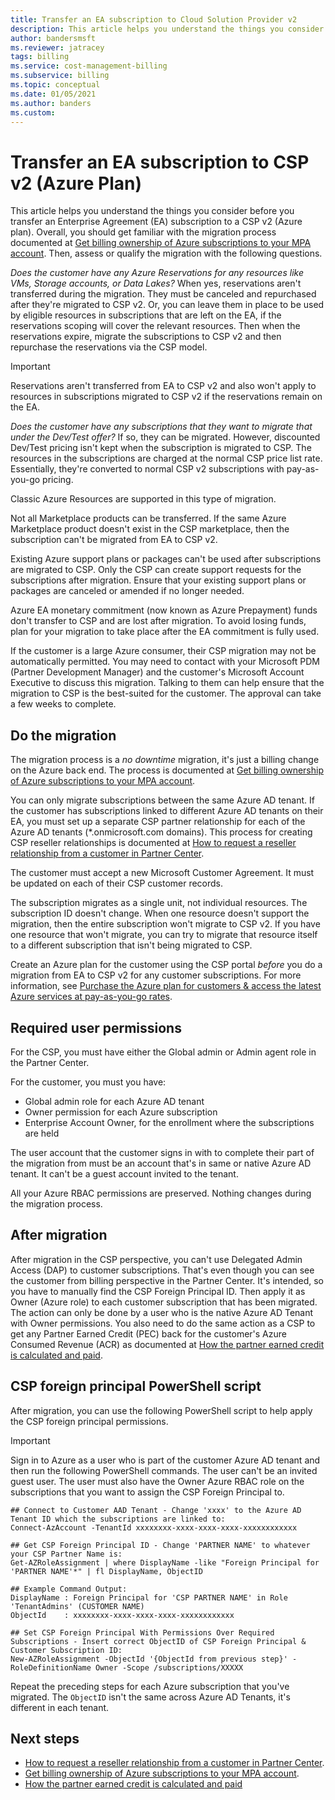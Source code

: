 ```yaml
---
title: Transfer an EA subscription to Cloud Solution Provider v2
description: This article helps you understand the things you consider before you transfer an Enterprise Agreement (EA) subscription to a Cloud Solution Provider (CSP) v2 (Azure plan).
author: bandersmsft
ms.reviewer: jatracey
tags: billing
ms.service: cost-management-billing
ms.subservice: billing
ms.topic: conceptual
ms.date: 01/05/2021
ms.author: banders
ms.custom:
---
```


# Transfer an EA subscription to CSP v2 (Azure Plan)

This article helps you understand the things you consider before you transfer an Enterprise Agreement (EA) subscription to a CSP v2 (Azure plan). Overall, you should get familiar with the migration process documented at [Get billing ownership of Azure subscriptions to your MPA account](mpa-request-ownership.md). Then, assess or qualify the migration with the following questions.

*Does the customer have any Azure Reservations for any resources like VMs, Storage accounts, or Data Lakes?* When yes, reservations aren't transferred during the migration. They must be canceled and repurchased after they're migrated to CSP v2. Or, you can leave them in place to be used by eligible resources in subscriptions that are left on the EA, if the reservations scoping will cover the relevant resources. Then when the reservations expire, migrate the subscriptions to CSP v2 and then repurchase the reservations via the CSP model.

> [!IMPORTANT]
> Reservations aren't transferred from EA to CSP v2 and also won't apply to resources in subscriptions migrated to CSP v2 if the reservations remain on the EA.

*Does the customer have any subscriptions that they want to migrate that under the Dev/Test offer?* If so, they can be migrated. However, discounted Dev/Test pricing isn't kept when the subscription is migrated to CSP. The resources in the subscriptions are charged at the normal CSP price list rate. Essentially, they're converted to normal CSP v2 subscriptions with pay-as-you-go pricing.

Classic Azure Resources are supported in this type of migration.

Not all Marketplace products can be transferred. If the same Azure Marketplace product doesn't exist in the CSP marketplace, then the subscription can't be migrated from EA to CSP v2.

Existing Azure support plans or packages can't be used after subscriptions are migrated to CSP. Only the CSP can create support requests for the subscriptions after migration. Ensure that your existing support plans or packages are canceled or amended if no longer needed.

Azure EA monetary commitment (now known as Azure Prepayment) funds don't transfer to CSP and are lost after migration. To avoid losing funds, plan for your migration to take place after the EA commitment is fully used.

If the customer is a large Azure consumer, their CSP migration may not be automatically permitted. You may need to contact with your Microsoft PDM (Partner Development Manager) and the customer's Microsoft Account Executive to discuss this migration. Talking to them can help ensure that the migration to CSP is the best-suited for the customer. The approval can take a few weeks to complete.

## Do the migration

The migration process is a _no downtime_ migration, it's just a billing change on the Azure back end. The process is documented at [Get billing ownership of Azure subscriptions to your MPA account](mpa-request-ownership.md).

You can only migrate subscriptions between the same Azure AD tenant. If the customer has subscriptions linked to different Azure AD tenants on their EA, you must set up a separate CSP partner relationship for each of the Azure AD tenants (\*.onmicrosoft.com domains). This process for creating CSP reseller relationships is documented at [How to request a reseller relationship from a customer in Partner Center](/partner-center/request-a-relationship-with-a-customer).


The customer must accept a new Microsoft Customer Agreement. It must be updated on each of their CSP customer records.

The subscription migrates as a single unit, not individual resources. The subscription ID doesn't change. When one resource doesn't support the migration, then the entire subscription won't migrate to CSP v2. If you have one resource that won't migrate, you can try to migrate that resource itself to a different subscription that isn't being migrated to CSP.

Create an Azure plan for the customer using the CSP portal *before* you do a migration from EA to CSP v2 for any customer subscriptions. For more information, see [Purchase the Azure plan for customers &amp; access the latest Azure services at pay-as-you-go rates](/partner-center/purchase-azure-plan).

## Required user permissions

For the CSP, you must have either the Global admin or Admin agent role in the Partner Center.

For the customer, you must you have:

- Global admin role for each Azure AD tenant
- Owner permission for each Azure subscription
- Enterprise Account Owner, for the enrollment where the subscriptions are held

The user account that the customer signs in with to complete their part of the migration from must be an account that's in same or native Azure AD tenant. It can't be a guest account invited to the tenant.

All your Azure RBAC permissions are preserved. Nothing changes during the migration process.

## After migration

After migration in the CSP perspective, you can't use Delegated Admin Access (DAP) to customer subscriptions. That's even though you can see the customer from billing perspective in the Partner Center. It's intended, so you have to manually find the CSP Foreign Principal ID. Then apply it as Owner (Azure role) to each customer subscription that has been migrated. The action can only be done by a user who is the native Azure AD Tenant with Owner permissions. You also need to do the same action as a CSP to get any Partner Earned Credit (PEC) back for the customer's Azure Consumed Revenue (ACR) as documented at [How the partner earned credit is calculated and paid](/partner-center/partner-earned-credit-explanation).

## CSP foreign principal PowerShell script

After migration, you can use the following PowerShell script to help apply the CSP foreign principal permissions.

> [!IMPORTANT]
> Sign in to Azure as a user who is part of the customer Azure AD tenant and then run the following PowerShell commands. The user can't be an invited guest user. The user must also have the Owner Azure RBAC role on the subscriptions that you want to assign the CSP Foreign Principal to.

```azurepowershell-interactive
## Connect to Customer AAD Tenant - Change 'xxxx' to the Azure AD Tenant ID which the subscriptions are linked to:
Connect-AzAccount -TenantId xxxxxxxx-xxxx-xxxx-xxxx-xxxxxxxxxxxx

## Get CSP Foreign Principal ID - Change 'PARTNER NAME' to whatever your CSP Partner Name is:
Get-AZRoleAssignment | where DisplayName -like "Foreign Principal for 'PARTNER NAME'*" | fl DisplayName, ObjectID

## Example Command Output:
DisplayName : Foreign Principal for 'CSP PARTNER NAME' in Role 'TenantAdmins' (CUSTOMER NAME)
ObjectId    : xxxxxxxx-xxxx-xxxx-xxxx-xxxxxxxxxxxx

## Set CSP Foreign Principal With Permissions Over Required Subscriptions - Insert correct ObjectID of CSP Foreign Principal & Customer Subscription ID:
New-AZRoleAssignment -ObjectId '{ObjectId from previous step}' -RoleDefinitionName Owner -Scope /subscriptions/XXXXX
```

Repeat the preceding steps for each Azure subscription that you've migrated. The `ObjectID` isn't the same across Azure AD Tenants, it's different in each tenant.

## Next steps

- [How to request a reseller relationship from a customer in Partner Center](/partner-center/request-a-relationship-with-a-customer).
- [Get billing ownership of Azure subscriptions to your MPA account](mpa-request-ownership.md).
- [How the partner earned credit is calculated and paid](/partner-center/partner-earned-credit-explanation)
